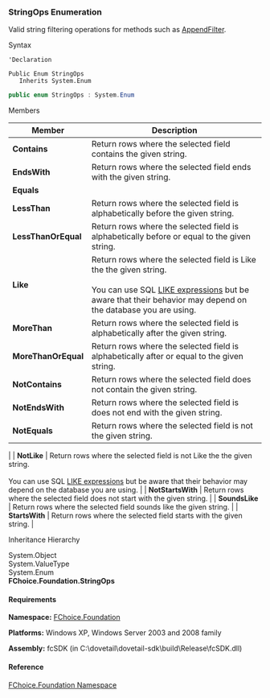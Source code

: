 ﻿### StringOps Enumeration

Valid string filtering operations for methods such as [AppendFilter](fcSDK~FChoice.Foundation.FCGeneric~AppendFilter(String,StringOps,String).md).

Syntax

```vbnet
'Declaration

Public Enum StringOps 
   Inherits System.Enum
```

```csharp
public enum StringOps : System.Enum 
```

Members

| Member | Description |
| --- | --- |
| **Contains** | Return rows where the selected field contains the given string. |
| **EndsWith** | Return rows where the selected field ends with the given string. |
| **Equals** |   |
| **LessThan** | Return rows where the selected field is alphabetically before the given string. |
| **LessThanOrEqual** | Return rows where the selected field is alphabetically before or equal to the given string. |
| **Like** | Return rows where the selected field is Like the the given string.<br><br>You can use SQL [LIKE expressions](http://msdn.microsoft.com/library/default.asp?url=/library/en-us/tsqlref/ts_la-lz_115x.asp) but be aware that their behavior may depend on the database you are using. |
| **MoreThan** | Return rows where the selected field is alphabetically after the given string. |
| **MoreThanOrEqual** | Return rows where the selected field is alphabetically after or equal to the given string. |
| **NotContains** | Return rows where the selected field does not contain the given string. |
| **NotEndsWith** | Return rows where the selected field is does not end with the given string. |
| **NotEquals** | Return rows where the selected field is not the given string.
 |
| **NotLike** | Return rows where the selected field is not Like the the given string.<br><br>You can use SQL [LIKE expressions](http://msdn.microsoft.com/library/default.asp?url=/library/en-us/tsqlref/ts_la-lz_115x.asp) but be aware that their behavior may depend on the database you are using. |
| **NotStartsWith** | Return rows where the selected field does not start with the given string. |
| **SoundsLike** | Return rows where the selected field sounds like the given string. |
| **StartsWith** | Return rows where the selected field starts with the given string. |

Inheritance Hierarchy

System.Object  
System.ValueType  
System.Enum  
**FChoice.Foundation.StringOps**  

#### Requirements

**Namespace:** [FChoice.Foundation](fcSDK~FChoice.Foundation_namespace.md)

**Platforms:** Windows XP, Windows Server 2003 and 2008 family

**Assembly:** fcSDK (in C:\\dovetail\\dovetail-sdk\\build\\Release\\fcSDK.dll)

#### Reference

[FChoice.Foundation Namespace](fcSDK~FChoice.Foundation_namespace.md)
